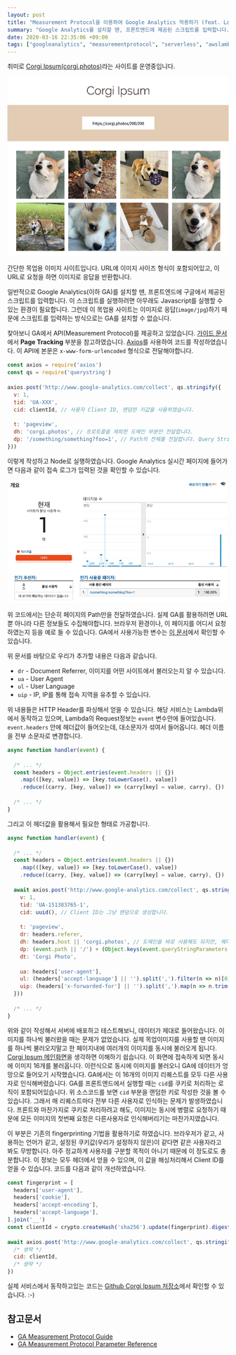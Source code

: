 ```yaml
---
layout: post
title: "Measurement Protocol을 이용하여 Google Analytics 적용하기 (feat. Lambda)"
summary: "Google Analytics를 설치할 땐, 프론트엔드에 제공된 스크립트를 입력합니다. 프론트엔드가 없어서 서버사이드에서 직접 Google Analytics를 실행하는 방법인 Measurement Protocol에 대해 이야기합니다."
date: 2020-03-16 22:35:06 +09:00
tags: ["googleanalytics", "measurementprotocol", "serverless", "awslambda", "javascript"]
---
```


취미로 [Corgi Ipsum(corgi.photos)](https://corgi.photos)라는 사이트를 운영중입니다.

![corgi.photos](/images/2020/200316-corgiphotos.png)

간단한 목업용 이미지 사이트입니다. URL에 이미지 사이즈 형식이 포함되어있고, 이 URL로 요청을 하면 이미지로 응답을 반환합니다.

일반적으로 Google Analytics(이하 GA)를 설치할 땐, 프론트엔드에 구글에서 제공된 스크립트를 입력합니다. 이 스크립트를 실행하려면 아무래도 Javascript를 실행할 수 있는 환경이 필요합니다. 그런데 이 목업용 사이트는 이미지로 응답(`image/jpg`)하기 때문에 스크립트를 입력하는 방식으로는 GA를 설치할 수 없습니다.

찾아보니 GA에서 API(Measurement Protocol)를 제공하고 있었습니다. [가이드 문서](https://developers.google.com/analytics/devguides/collection/protocol/v1/devguide)에서 **Page Tracking** 부분을 참고하였습니다. [Axios](https://github.com/axios/axios)를 사용하여 코드를 작성하였습니다. 이 API에 본문은 `x-www-form-urlencoded` 형식으로 전달해야합니다.

```js
const axios = require('axios')
const qs = require('querystring')

axios.post('http://www.google-analytics.com/collect', qs.stringify({
  v: 1,
  tid: 'UA-XXX',
  cid: clientId, // 사용자 Client ID, 랜덤한 키값을 사용하였습니다.

  t: 'pageview',
  dh: 'corgi.photos', // 프로토콜을 제외한 도메인 부분만 전달합니다.
  dp: '/something/something?foo=1', // Path의 전체를 전달합니다. Query String이 있는 경우 뒷 부분 모두를 전달합니다.
}))
```

이렇게 작성하고 Node로 실행하였습니다. Google Analytics 실시간 페이지에 들어가면 다음과 같이 접속 로그가 입력된 것을 확인할 수 있습니다.

![Google Analytics](/images/2020/200316-ga-realtime.png)

위 코드에서는 단순히 페이지의 Path만을 전달하였습니다. 실제 GA를 활용하려면 URL 뿐 아니라 다른 정보들도 수집해야합니다. 브라우저 환경이나, 이 페이지를 어디서 요청하였는지 등을 예로 들 수 있습니다. GA에서 사용가능한 변수는 [이 문서](https://developers.google.com/analytics/devguides/collection/protocol/v1/parameters)에서 확인할 수 있습니다.

위 문서를 바탕으로 우리가 추가할 내용은 다음과 같습니다.

- `dr` - Document Referrer, 이미지를 어떤 사이트에서 불러오는지 알 수 있습니다.
- `ua` - User Agent
- `ul` - User Language
- `uip` - IP, IP를 통해 접속 지역을 유추할 수 있습니다.

위 내용들은 HTTP Header를 파싱해서 얻을 수 있습니다. 해당 서비스는 Lambda위에서 동작하고 있으며, Lambda의 Request정보는 `event` 변수안에 들어있습니다. `event.headers` 안에 헤더값이 들어오는데, 대소문자가 섞여서 들어옵니다. 헤더 이름을 전부 소문자로 변경합니다.

```js
async function handler(event) {

  /* ... */
  const headers = Object.entries(event.headers || {})
    .map(([key, value]) => [key.toLowerCase(), value])
    .reduce((carry, [key, value]) => (carry[key] = value, carry), {})

  /* ... */
}
```

그리고 이 헤더값을 활용해서 필요한 형태로 가공합니다.

```js
async function handler(event) {

  /* ... */
  const headers = Object.entries(event.headers || {})
    .map(([key, value]) => [key.toLowerCase(), value])
    .reduce((carry, [key, value]) => (carry[key] = value, carry), {})

  await axios.post('http://www.google-analytics.com/collect', qs.stringify({
    v: 1,
    tid: 'UA-151383765-1',
    cid: uuid(), // Client ID는 그냥 랜덤으로 생성합니다.

    t: 'pageview',
    dr: headers.referer,
    dh: headers.host || 'corgi.photos', // 도메인을 바로 사용해도 되지만, 헤더에서 오는 Host값을 우선순위로 사용합니다.
    dp: (event.path || '/') + (Object.keys(event.queryStringParameters || {}).length ? `?${qs.stringify(event.queryStringParameters)}` : ''), // 쿼리스트링을 포함한 전체경로
    dt: 'Corgi Photo',

    ua: headers['user-agent'],
    ul: (headers['accept-language'] || '').split(',').filter(n => n)[0], // `Accept-Language` 헤더의 첫번째 정보를 Language로 전달
    uip: (headers['x-forwarded-for'] || '').split(',').map(n => n.trim()).filter(n => n)[0], // `X-Forwarded-For` 헤더의 첫번째 정보를 IP로 전달
  }))

  /* ... */
}

```

위와 같이 작성해서 서버에 배포하고 테스트해보니, 데이터가 제대로 들어왔습니다. 이미지를 하나씩 불러왔을 때는 문제가 없었습니다. 실제 목업이미지를 사용할 땐 이미지를 하나씩 불러오지말고 한 페이지내에 여러개의 이미지를 동시에 불러오게 됩니다. [Corgi Ipsum 메인화면](https://corgi.photos)을 생각하면 이해하기 쉽습니다. 이 화면에 접속하게 되면 동시에 이미지 16개를 불러옵니다. 이런식으로 동시에 이미지를 불러오니 GA에 데이터가 엉망으로 들어오기 시작했습니다. GA에서는 이 16개의 이미지 리퀘스트를 모두 다른 사용자로 인식해버렸습니다. GA를 프론트엔드에서 실행할 때는 `cid`를 쿠키로 처리하는 로직이 포함되어있습니다. 위 소스코드를 보면 `cid` 부분을 랜덤한 키로 작성한 것을 볼 수 있습니다. 그래서 매 리퀘스트마다 전부 다른 사용자로 인식하는 문제가 발생하였습니다. 프론트와 마찬가지로 쿠키로 처리하려고 해도, 이미지는 동시에 병렬로 요청하기 때문에 모든 이미지의 첫번째 요청은 다른사용자로 인식해버리기는 마찬가지였습니다.

이 부분은 기존의 fingerprinting 기법을 활용하기로 하였습니다. 브라우저가 같고, 사용하는 언어가 같고, 설정된 쿠키값(우리가 설정하지 않은)이 같다면 같은 사용자라고 봐도 무방합니다. 아주 정교하게 사용자를 구분할 목적이 아니기 때문에 이 정도로도 충분합니다. 이 정보는 모두 헤더에서 얻을 수 있으며, 이 값을 해싱처리해서 Client ID를 얻을 수 있습니다. 코드를 다음과 같이 개선하였습니다.

```js
const fingerprint = [
  headers['user-agent'],
  headers['cookie'],
  headers['accept-encoding'],
  headers['accept-language'],
].join('__')
const clientId = crypto.createHash('sha256').update(fingerprint).digest('hex')

await axios.post('http://www.google-analytics.com/collect', qs.stringify({
  /* 생략 */
  cid: clientId,
  /* 생략 */
})
```

실제 서비스에서 동작하고있는 코드는 [Github Corgi Ipsum 저장소](https://github.com/wan2land/corgi.photos/blob/master/photo.js)에서 확인할 수 있습니다. :-)

## 참고문서

- [GA Measurement Protocol Guide](https://developers.google.com/analytics/devguides/collection/protocol/v1/devguide)
- [GA Measurement Protocol Parameter Reference](https://developers.google.com/analytics/devguides/collection/protocol/v1/parameters)
